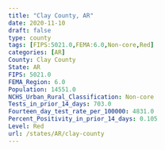 ```yaml
---
title: "Clay County, AR"
date: 2020-11-10
draft: false
type: county
tags: [FIPS:5021.0,FEMA:6.0,Non-core,Red]
categories: [AR]
County: Clay County
State: AR
FIPS: 5021.0
FEMA_Region: 6.0
Population: 14551.0
NCHS_Urban_Rural_Classification: Non-core
Tests_in_prior_14_days: 703.0
Fourteen_day_test_rate_per_100000: 4831.0
Percent_Positivity_in_prior_14_days: 0.105
Level: Red
url: /states/AR/clay-county
---
```



